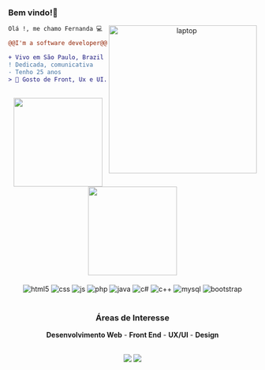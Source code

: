 ### Bem vindo!👋

<div align="center" >
<img align="right" height="auto" width="300em" alt="laptop"  src="https://img1.picmix.com/output/stamp/normal/8/6/5/6/1756568_c4174.gif" width="700" height="394" role="presentation"/>
</div>


```diff
Olá !, me chamo Fernanda 💻

@@I'm a software developer@@

+ Vivo em São Paulo, Brazil 🇧🇷.
! Dedicada, comunicativa
- Tenho 25 anos
> 📖 Gosto de Front, Ux e UI.


```




<h2 dir="auto"></h2>

<div align="center">
  <a href="https://github.com/nandacruz">
    <img height="180em"  src="https://github-readme-stats.vercel.app/api?username=nandacruz&show_icons=true&theme=radical&include_all_commits=true&count_private=true"/>
    <img height="180" src="https://github-readme-stats.vercel.app/api/top-langs/?username=nandacruz&layout=compact&langs_count=7&theme=radical"/>
  </a>
</div><br/> 

 <div align="center">
  <img align="center" alt="html5" src="https://img.shields.io/badge/HTML5-E34F26?style=for-the-badge&logo=html5&logoColor=white"/>
  <img align="center" alt="css" src="https://img.shields.io/badge/CSS3-1572B6?style=for-the-badge&logo=css3&logoColor=white"/>
  <img align="center" alt="js" src="https://img.shields.io/badge/JavaScript-F7DF1E?style=for-the-badge&logo=javascript&logoColor=black"/>
  <img align="center" alt="php" src="https://img.shields.io/badge/PHP-777BB4?style=for-the-badge&logo=php&logoColor=white"/>
  
  <img align="center" alt="java" src="https://img.shields.io/badge/Java-ED8B00?style=for-the-badge&logo=java&logoColor=white"/>
  <img align="center" alt="c#" src="https://img.shields.io/badge/C%23-239120?style=for-the-badge&logo=c-sharp&logoColor=white"/>
  <img align="center" alt="c++" src="https://img.shields.io/badge/C%2B%2B-00599C?style=for-the-badge&logo=c%2B%2B&logoColor=white"/>
  <img align="center" alt="mysql" src="https://img.shields.io/badge/MySQL-00000F?style=for-the-badge&logo=mysql&logoColor=white"/>
  <img align="center" alt="bootstrap" src="https://img.shields.io/badge/Bootstrap-563D7C?style=for-the-badge&logo=bootstrap&logoColor=white"/>
</div><br/>    




<div align="center">
  <h3>Áreas de Interesse</h3>
  <b>Desenvolvimento Web</b> - 
  <b>Front End</b> - 
  <b>UX/UI</b> - 
  <b>Design</b>
</div><br/> 

<div align="center">
  
  <a href = "mailto:fernanda.moura.cruz98@gmail.com"><img src="https://img.shields.io/badge/Gmail-D14836?style=for-the-badge&logo=gmail&logoColor=white" target="_blank"></a>
  <a href="https://www.linkedin.com/in/fernandadmc/" target="_blank"><img src="https://img.shields.io/badge/-LinkedIn-%230077B5?style=for-the-badge&logo=linkedin&logoColor=white" target="_blank"></a> 
<!--
  ![Snake animation](https://github.com/nandacruz/nandacruz/blob/output/github-contribution-grid-snake.svg)
-->
</div>
 
<!--
**nandacruz/nandacruz** is a ✨ _special_ ✨ repository because its `README.md` (this file) appears on your GitHub profile.




Here are some ideas to get you started:

- 🔭 I’m currently working on ...
- 🌱 I’m currently learning ...
- 👯 I’m looking to collaborate on ...
- 🤔 I’m looking for help with ...
- 💬 Ask me about ...
- 📫 How to reach me: ...
- 😄 Pronouns: ...
- ⚡ Fun fact: ...
-->
